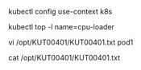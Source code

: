 kubectl config use-context k8s

kubectl top -l name=cpu-loader

vi /opt/KUT00401/KUT00401.txt
pod1

cat /opt/KUT00401/KUT00401.txt
